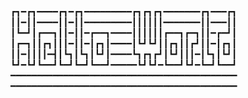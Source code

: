 ┏┓━┏┓━━━━┏┓━┏┓━━━━━━━━━┏┓┏┓┏┓━━━━━━━┏┓━━━┏┓
┃┃━┃┃━━━━┃┃━┃┃━━━━━━━━━┃┃┃┃┃┃━━━━━━━┃┃━━━┃┃
┃┗━┛┃┏━━┓┃┃━┃┃━┏━━┓━━━━┃┃┃┃┃┃┏━━┓┏━┓┃┃━┏━┛┃
┃┏━┓┃┃┏┓┃┃┃━┃┃━┃┏┓┃━━━━┃┗┛┗┛┃┃┏┓┃┃┏┛┃┃━┃┏┓┃
┃┃━┃┃┃┃━┫┃┗┓┃┗┓┃┗┛┃━━━━┗┓┏┓┏┛┃┗┛┃┃┃━┃┗┓┃┗┛┃
┗┛━┗┛┗━━┛┗━┛┗━┛┗━━┛━━━━━┗┛┗┛━┗━━┛┗┛━┗━┛┗━━┛
━━━━━━━━━━━━━━━━━━━━━━━━━━━━━━━━━━━━━━━━━━━
━━━━━━━━━━━━━━━━━━━━━━━━━━━━━━━━━━━━━━━━━━━
